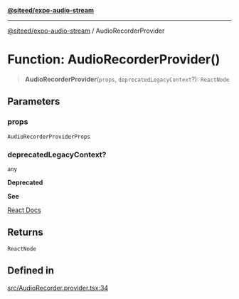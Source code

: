 [**@siteed/expo-audio-stream**](../README.md)

***

[@siteed/expo-audio-stream](../README.md) / AudioRecorderProvider

# Function: AudioRecorderProvider()

> **AudioRecorderProvider**(`props`, `deprecatedLegacyContext`?): `ReactNode`

## Parameters

### props

`AudioRecorderProviderProps`

### deprecatedLegacyContext?

`any`

**Deprecated**

**See**

[React Docs](https://legacy.reactjs.org/docs/legacy-context.html#referencing-context-in-lifecycle-methods)

## Returns

`ReactNode`

## Defined in

[src/AudioRecorder.provider.tsx:34](https://github.com/deeeed/expo-audio-stream/blob/689aeadedaa58050cd18e8ec1fa5ff1fcd93f0db/packages/expo-audio-stream/src/AudioRecorder.provider.tsx#L34)
